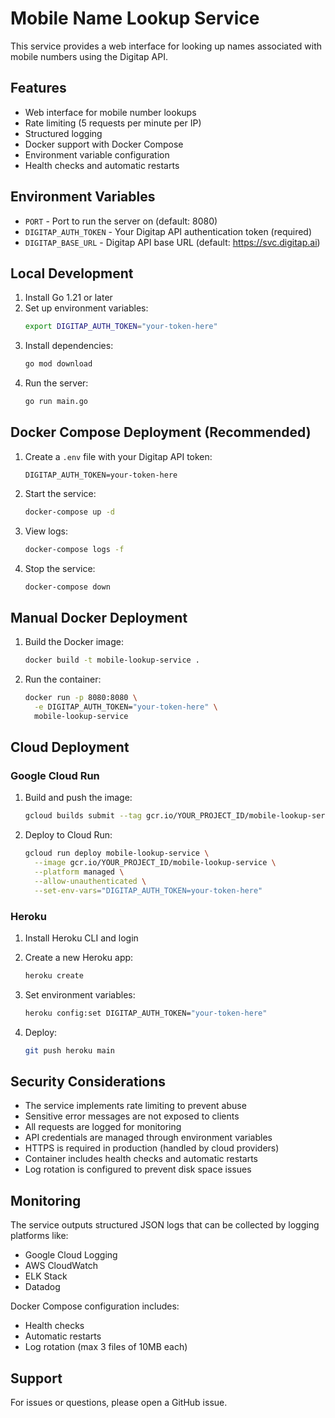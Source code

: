 # Mobile Name Lookup Service

This service provides a web interface for looking up names associated with mobile numbers using the Digitap API.

## Features

- Web interface for mobile number lookups
- Rate limiting (5 requests per minute per IP)
- Structured logging
- Docker support with Docker Compose
- Environment variable configuration
- Health checks and automatic restarts

## Environment Variables

- `PORT` - Port to run the server on (default: 8080)
- `DIGITAP_AUTH_TOKEN` - Your Digitap API authentication token (required)
- `DIGITAP_BASE_URL` - Digitap API base URL (default: https://svc.digitap.ai)

## Local Development

1. Install Go 1.21 or later
2. Set up environment variables:
   ```bash
   export DIGITAP_AUTH_TOKEN="your-token-here"
   ```
3. Install dependencies:
   ```bash
   go mod download
   ```
4. Run the server:
   ```bash
   go run main.go
   ```

## Docker Compose Deployment (Recommended)

1. Create a `.env` file with your Digitap API token:
   ```
   DIGITAP_AUTH_TOKEN=your-token-here
   ```

2. Start the service:
   ```bash
   docker-compose up -d
   ```

3. View logs:
   ```bash
   docker-compose logs -f
   ```

4. Stop the service:
   ```bash
   docker-compose down
   ```

## Manual Docker Deployment

1. Build the Docker image:
   ```bash
   docker build -t mobile-lookup-service .
   ```

2. Run the container:
   ```bash
   docker run -p 8080:8080 \
     -e DIGITAP_AUTH_TOKEN="your-token-here" \
     mobile-lookup-service
   ```

## Cloud Deployment

### Google Cloud Run

1. Build and push the image:
   ```bash
   gcloud builds submit --tag gcr.io/YOUR_PROJECT_ID/mobile-lookup-service
   ```

2. Deploy to Cloud Run:
   ```bash
   gcloud run deploy mobile-lookup-service \
     --image gcr.io/YOUR_PROJECT_ID/mobile-lookup-service \
     --platform managed \
     --allow-unauthenticated \
     --set-env-vars="DIGITAP_AUTH_TOKEN=your-token-here"
   ```

### Heroku

1. Install Heroku CLI and login
2. Create a new Heroku app:
   ```bash
   heroku create
   ```

3. Set environment variables:
   ```bash
   heroku config:set DIGITAP_AUTH_TOKEN="your-token-here"
   ```

4. Deploy:
   ```bash
   git push heroku main
   ```

## Security Considerations

- The service implements rate limiting to prevent abuse
- Sensitive error messages are not exposed to clients
- All requests are logged for monitoring
- API credentials are managed through environment variables
- HTTPS is required in production (handled by cloud providers)
- Container includes health checks and automatic restarts
- Log rotation is configured to prevent disk space issues

## Monitoring

The service outputs structured JSON logs that can be collected by logging platforms like:
- Google Cloud Logging
- AWS CloudWatch
- ELK Stack
- Datadog

Docker Compose configuration includes:
- Health checks
- Automatic restarts
- Log rotation (max 3 files of 10MB each)

## Support

For issues or questions, please open a GitHub issue. 
